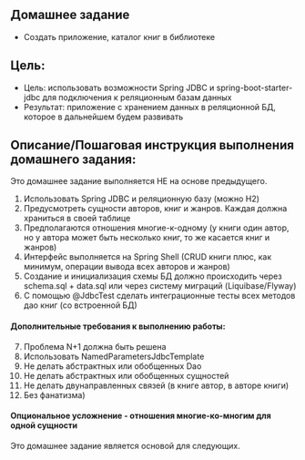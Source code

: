 ## Домашнее задание
- Создать приложение, каталог книг в библиотеке

## Цель:
- Цель: использовать возможности Spring JDBC и spring-boot-starter-jdbc для подключения к реляционным базам данных
- Результат: приложение с хранением данных в реляционной БД, которое в дальнейшем будем развивать

## Описание/Пошаговая инструкция выполнения домашнего задания:
Это домашнее задание выполняется НЕ на основе предыдущего.

1. Использовать Spring JDBC и реляционную базу (можно H2)
2. Предусмотреть сущности авторов, книг и жанров. Каждая должна храниться в своей таблице
3. Предполагаются отношения многие-к-одному (у книги один автор, но у автора может быть несколько книг, то же касается книг и жанров)
4. Интерфейс выполняется на Spring Shell (CRUD книги плюс, как минимум, операции вывода всех авторов и жанров)
5. Создание и инициализация схемы БД должно происходить через schema.sql + data.sql или через систему миграций (Liquibase/Flyway)
6. С помощью @JdbcTest сделать интеграционные тесты всех методов дао книг (со встроенной БД) 
#### Дополнительные требования к выполнению работы:
7. Проблема N+1 должна быть решена
8. Использовать NamedParametersJdbcTemplate 
9. Не делать абстрактных или обобщенных Dao
9. Не делать абстрактных или обобщенных сущностей
10. Не делать двунаправленных связей (в книге автор, в авторе книги)
11. Без фанатизма)

#### Опциональное усложнение - отношения многие-ко-многим для одной сущности
Это домашнее задание является основой для следующих.
